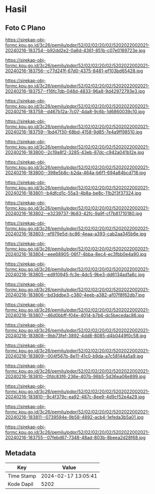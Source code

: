 # Hasil

## Foto C Plano

https://sirekap-obj-formc.kpu.go.id/3c26/pemilu/pdpr/52/02/02/20/02/5202022002021-20240216-183754--b92dd2e2-0a6d-4361-851b-c07e0189723e.jpg

https://sirekap-obj-formc.kpu.go.id/3c26/pemilu/pdpr/52/02/02/20/02/5202022002021-20240216-183756--c77d241f-67d0-4375-8481-ef103bd65428.jpg

https://sirekap-obj-formc.kpu.go.id/3c26/pemilu/pdpr/52/02/02/20/02/5202022002021-20240216-183757--f16fc7db-048d-4833-96a8-9d42972793e3.jpg

https://sirekap-obj-formc.kpu.go.id/3c26/pemilu/pdpr/52/02/02/20/02/5202022002021-20240216-183758--d467b12a-7c07-4da8-9c6b-1d6860039c10.jpg

https://sirekap-obj-formc.kpu.go.id/3c26/pemilu/pdpr/52/02/02/20/02/5202022002021-20240216-183759--1bd47f30-68bd-4158-9d85-7e4a9ff98510.jpg

https://sirekap-obj-formc.kpu.go.id/3c26/pemilu/pdpr/52/02/02/20/02/5202022002021-20240216-183800--2c19a8f2-3285-43eb-87dc-c942a041b12e.jpg

https://sirekap-obj-formc.kpu.go.id/3c26/pemilu/pdpr/52/02/02/20/02/5202022002021-20240216-183800--398e5b8c-b2da-464a-b6f1-694a84bcd718.jpg

https://sirekap-obj-formc.kpu.go.id/3c26/pemilu/pdpr/52/02/02/20/02/5202022002021-20240216-183801--b4dfcd1c-55a3-4b8a-be8c-11b2f3f37324.jpg

https://sirekap-obj-formc.kpu.go.id/3c26/pemilu/pdpr/52/02/02/20/02/5202022002021-20240216-183802--e3239737-9b83-42fc-9a9f-cf7b81710180.jpg

https://sirekap-obj-formc.kpu.go.id/3c26/pemilu/pdpr/52/02/02/20/02/5202022002021-20240216-183803--ef979e5d-bc86-4eaa-a393-cab2aa345b6e.jpg

https://sirekap-obj-formc.kpu.go.id/3c26/pemilu/pdpr/52/02/02/20/02/5202022002021-20240216-183804--eee68905-06f7-4bba-8ec4-ec3fbb0e4a90.jpg

https://sirekap-obj-formc.kpu.go.id/3c26/pemilu/pdpr/52/02/02/20/02/5202022002021-20240216-183805--ed910945-fc3e-4dc5-9be3-dd6134ad1a6c.jpg

https://sirekap-obj-formc.kpu.go.id/3c26/pemilu/pdpr/52/02/02/20/02/5202022002021-20240216-183806--bd3ddbe3-c380-4eeb-a382-af07f8f62db7.jpg

https://sirekap-obj-formc.kpu.go.id/3c26/pemilu/pdpr/52/02/02/20/02/5202022002021-20240216-183807--46d0bbff-f04e-4014-b7b6-dc5becedac86.jpg

https://sirekap-obj-formc.kpu.go.id/3c26/pemilu/pdpr/52/02/02/20/02/5202022002021-20240216-183808--9bb73fef-3892-4dd8-8085-d4b0449f0c58.jpg

https://sirekap-obj-formc.kpu.go.id/3c26/pemilu/pdpr/52/02/02/20/02/5202022002021-20240216-183809--004f567b-8e11-41c0-b9da-a7c58144a5a9.jpg

https://sirekap-obj-formc.kpu.go.id/3c26/pemilu/pdpr/52/02/02/20/02/5202022002021-20240216-183810--0fdc83f6-236e-407b-96b5-5d36ea06e899.jpg

https://sirekap-obj-formc.kpu.go.id/3c26/pemilu/pdpr/52/02/02/20/02/5202022002021-20240216-183810--9c4f379c-ea92-487c-8ee9-4d9cf52e4a29.jpg

https://sirekap-obj-formc.kpu.go.id/3c26/pemilu/pdpr/52/02/02/20/02/5202022002021-20240216-183811--0739594e-9b58-4892-acb4-1efeda3b5a01.jpg

https://sirekap-obj-formc.kpu.go.id/3c26/pemilu/pdpr/52/02/02/20/02/5202022002021-20240216-183755--07febd67-7348-48ad-803b-8beea2d28f68.jpg


## Metadata

| Key        | Value               |
| ---------- | ------------------- |
| Time Stamp | 2024-02-17 13:05:41 |
| Kode Dapil | 5202                |



